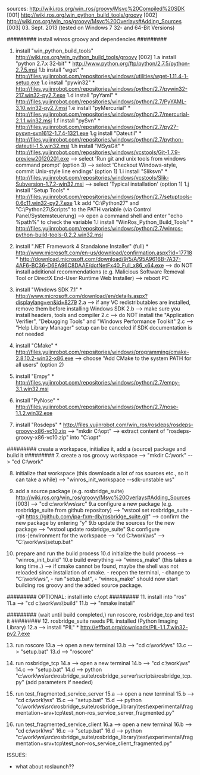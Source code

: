 sources:									http://wiki.ros.org/win_ros/groovy/Msvc%20Compiled%20SDK [001]
											http://wiki.ros.org/win_python_build_tools/groovy [002]
											http://wiki.ros.org/win_ros/groovy/Msvc%20Overlays#Adding_Sources [003]
03. Sept. 2013	(tested on Windows 7 32- and 64-Bit Versions)

######### install winros groovy and dependencies #########
1. 	install "win_python_build_tools" 	http://wiki.ros.org/win_python_build_tools/groovy [002]
1.a		install "python 2.7.x 32-bit"	* http://www.python.org/ftp/python/2.7.5/python-2.7.5.msi
1.b		install "wget"					* http://files.yujinrobot.com/repositories/windows/utilities/wget-1.11.4-1-setup.exe
1.c		install "pywin32"				* http://files.yujinrobot.com/repositories/windows/python/2.7/pywin32-217.win32-py2.7.exe
1.d		install "pyYaml"				* http://files.yujinrobot.com/repositories/windows/python/2.7/PyYAML-3.10.win32-py2.7.msi
1.e		install "pyMercurial"			* http://files.yujinrobot.com/repositories/windows/python/2.7/mercurial-2.1.1.win32.msi
1.f		install "pySvn"					* http://files.yujinrobot.com/repositories/windows/python/2.7/py27-pysvn-svn1612-1.7.4-1321.exe
1.g		install "Dateutil"				* http://files.yujinrobot.com/repositories/windows/python/2.7/python-dateutil-1.5.win32.msi
1.h		install "MSysGit"				* http://files.yujinrobot.com/repositories/windows/vcstools/Git-1.7.9-preview20120201.exe
			--> select 'Run git and unix tools from windows command prompt' (option 3)
			--> select 'Checkout Windows-style, commit Unix-style line endings' (option 1)
1.i		install "Sliksvn"				* http://files.yujinrobot.com/repositories/windows/vcstools/Slik-Subversion-1.7.2-win32.msi
			--> select 'Typical installation' (option 1)
1.j		install "Setup Tools"			* http://files.yujinrobot.com/repositories/windows/python/2.7/setuptools-0.6c11.win32-py2.7.exe
1.k		add "C:\Python27" and "C:\Python27\Scripts" to the PATH variable (via Control Panel/Systemsteuerung)
			--> open a command shell and enter "echo %path%" to check the variable
1.l		install "WinRos_Python_Build_Tools"	* http://files.yujinrobot.com/repositories/windows/python/2.7/winros-python-build-tools-0.2.2.win32.msi

2.	install ".NET Framework 4 Standalone Installer" (full)	* http://www.microsoft.com/en-us/download/confirmation.aspx?id=17718
															* http://download.microsoft.com/download/9/5/A/95A9616B-7A37-4AF6-BC36-D6EA96C8DAAE/dotNetFx40_Full_x86_x64.exe
		--> do NOT install additional recommendations (e.g. Malicious Software Removal Tool or DirectX End-User Runtime Web Installer)
		--> reboot PC
2.	install "Windows SDK 7.1"			* http://www.microsoft.com/download/en/details.aspx?displaylang=en&id=8279
2.a		--> if any VC redistributables are installed, remove them before installing Windows SDK
2.b		--> make sure you install headers, tools and compiler
2.c		--> do NOT install the "Application Verifier", "Debugging Tools" and "Windows Performance Toolkit"
2.c		--> "Help Library Manager" setup can be canceled if SDK documentation is not needed

3.	install "CMake"						* http://files.yujinrobot.com/repositories/windows/programming/cmake-2.8.10.2-win32-x86.exe
		--> choose "Add CMake to the system PATH for all users" (option 2)
		
4.	install "Empy"						* http://files.yujinrobot.com/repositories/windows/python/2.7/empy-3.1.win32.msi

5.	install "PyNose"					* http://files.yujinrobot.com/repositories/windows/python/2.7/nose-1.1.2.win32.exe

6.	install "Rosdeps"					* http://files.yujinrobot.com/win_ros/rosdeps/rosdeps-groovy-x86-vc10.zip
		--> "mkdir C:\opt"
		--> extract content of "rosdeps-groovy-x86-vc10.zip" into "C:\opt"

######### create a workspace, initialize it, add a (source) package and build it #########
7.	create a ros groovy workspace
		--> "mkdir C:\work"
		--> "cd C:\work"

8.	initialize that workspace (this downloads a lot of ros sources etc., so it can take a while)
		--> "winros_init_workspace --sdk-unstable ws"

9.	add a source package (e.g. rosbridge_suite)		http://wiki.ros.org/win_ros/groovy/Msvc%20Overlays#Adding_Sources [003]
		--> "cd c:\work\ws\src"
9.a		configure a new package (e.g. rosbridge_suite from github repository)
			--> "wstool set rosbridge_suite --git https://github.com/ipa-fxm-db/rosbridge_suite.git"
			--> confirm the new package by entering "y"
9.b		update the sources for the new package
			--> "wstool update rosbridge_suite"
9.c		configure (ros-)environment for the workspace
			--> "cd C:\work\ws"
			--> "C:\work\ws\setup.bat"

10.	prepare and run the build process
10.d	initialize the build process
			--> "winros_init_build"
10.e	build everything
			--> "winros_make" (this takes a long time..)
			--> if cmake cannot be found, maybe the shell was not reloaded since installation of cmake.
				- reopen the terminal,
				- change to "C:\work\ws",
				- run "setup.bat",
				- "winros_make" should now start building ros groovy and the added source package.
				
######### OPTIONAL: install into c:\opt #########
11.	install into "ros"
11.a	-->	"cd c:\work\ws\build"
11.b	--> "nmake install"

######### (wait until build completed,) run roscore, rosbridge_tcp and test it #########
12. rosbridge_suite needs PIL installed (Python Imaging Library)
12.a	--> install "PIL"			* http://effbot.org/downloads/PIL-1.1.7.win32-py2.7.exe

13.	run roscore
13.a	--> open a new terminal
13.b	--> "cd c:\work\ws"
13.c	--> "setup.bat"
13.d	--> "roscore"

14.	run rosbridge_tcp
14.a	--> open a new terminal
14.b	--> "cd c:\work\ws"
14.c	--> "setup.bat"
14.d	--> python "c:\work\ws\src\rosbridge_suite\rosbridge_server\scripts\rosbridge_tcp.py" (add parameters if needed)

15. run test_fragmented_service_server
15.a	--> open a new terminal
15.b	--> "cd c:\work\ws"
15.c	--> "setup.bat"
15.d	--> python "c:\work\ws\src\rosbridge_suite\rosbridge_library\test\experimental\fragmentation+srv+tcp\test_non-ros_service_server_fragmented.py"

16. run test_fragmented_service_client
16.a	--> open a new terminal
16.b	--> "cd c:\work\ws"
16.c	--> "setup.bat"
16.d	--> python "c:\work\ws\src\rosbridge_suite\rosbridge_library\test\experimental\fragmentation+srv+tcp\test_non-ros_service_client_fragmented.py"


ISSUES:
- what about roslaunch??